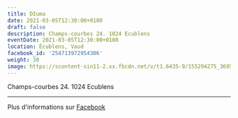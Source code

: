 ```yaml
---
title: Džuma
date: 2021-03-05T12:30:00+0100
draft: false
description: Champs-courbes 24. 1024 Ecublens
eventDate: 2021-03-05T12:30:00+0100
location: Écublens, Vaud
facebook_id: '254713972954306'
weight: 30
image: https://scontent-sin11-2.xx.fbcdn.net/v/t1.6435-9/155294275_3695079563921169_4909597834044538694_n.jpg?_nc_cat=101&ccb=1-7&_nc_sid=9e60e4&_nc_ohc=LS2n9kiI1ssQ7kNvwEso5BD&_nc_oc=AdnRqbTfU3WKkgUlbjBznFwz86YY0z5pdrmhgq43foRu-55CkLOcEmjt4GHOWB0rLCU&_nc_zt=23&_nc_ht=scontent-sin11-2.xx&edm=ABTKTjYEAAAA&_nc_gid=8nkTUO2lUo6UukIKOnL2IA&oh=00_AfOOq_-U2Wa1s9p_Gcz7sEOPc8EiSnAoXKEIVdHUh7MgQA&oe=6876FDDB
---
```


Champs-courbes 24. 1024 Ecublens

---

Plus d'informations sur [Facebook](https://facebook.com/events/254713972954306)